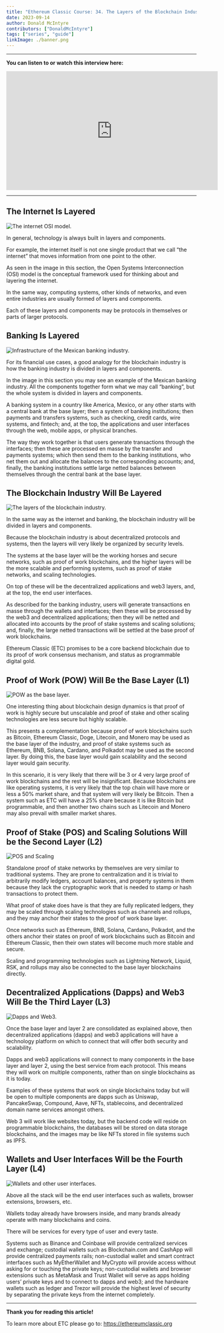 ```yaml
---
title: "Ethereum Classic Course: 34. The Layers of the Blockchain Industry"
date: 2023-09-14
author: Donald McIntyre
contributors: ["DonaldMcIntyre"]
tags: ["series", "guide"]
linkImage: ./banner.png
---
```


---
**You can listen to or watch this interview here:**

<iframe width="560" height="315" src="https://www.youtube.com/embed/5n0xckraF4k?si=er2C-RspM04GPy4b" title="YouTube video player" frameborder="0" allow="accelerometer; autoplay; clipboard-write; encrypted-media; gyroscope; picture-in-picture; web-share" allowfullscreen></iframe>

---

## The Internet Is Layered

![The internet OSI model.](1.png)

In general, technology is always built in layers and components. 

For example, the internet itself is not one single product that we call “the internet” that moves information from one point to the other.

As seen in the image in this section, the Open Systems Interconnection (OSI) model is the conceptual framework used for thinking about and layering the internet.

In the same way, computing systems, other kinds of networks, and even entire industries are usually formed of layers and components.

Each of these layers and components may be protocols in themselves or parts of larger protocols.

## Banking Is Layered

![Infrastructure of the Mexican banking industry.](2.png)

For its financial use cases, a good analogy for the blockchain industry is how the banking industry is divided in layers and components.

In the image in this section you may see an example of the Mexican banking industry. All the components together form what we may call “banking”, but the whole system is divided in layers and components.

A banking system in a country like America, Mexico, or any other starts with a central bank at the base layer; then a system of banking institutions; then payments and transfers systems, such as checking, credit cards, wire systems, and fintech; and, at the top, the applications and user interfaces through the web, mobile apps, or physical branches.

The way they work together is that users generate transactions through the interfaces; then these are processed en masse by the transfer and payments systems; which then send them to the banking institutions, who net them out and allocate the balances to the corresponding accounts; and, finally, the banking institutions settle large netted balances between themselves through the central bank at the base layer.

## The Blockchain Industry Will Be Layered

![The layers of the blockchain industry.](3.png)

In the same way as the internet and banking, the blockchain industry will be divided in layers and components.

Because the blockchain industry is about decentralized protocols and systems, then the layers will very likely be organized by security levels.

The systems at the base layer will be the working horses and secure networks, such as proof of work blockchains, and the higher layers will be the more scalable and performing systems, such as proof of stake networks, and scaling technologies.

On top of these will be the decentralized applications and web3 layers, and, at the top, the end user interfaces.

As described for the banking industry, users will generate transactions en masse through the wallets and interfaces; then these will be processed by the web3 and decentralized applications; then they will be netted and allocated into accounts by the proof of stake systems and scaling solutions; and, finally, the large netted transactions will be settled at the base proof of work blockchains.

Ethereum Classic (ETC) promises to be a core backend blockchain due to its proof of work consensus mechanism, and status as programmable digital gold. 

## Proof of Work (POW) Will Be the Base Layer (L1)

![POW as the base layer.](4.png)

One interesting thing about blockchain design dynamics is that proof of work is highly secure but unscalable and proof of stake and other scaling technologies are less secure but highly scalable.

This presents a complementation because proof of work blockchains such as Bitcoin, Ethereum Classic, Doge, Litecoin, and Monero may be used as the base layer of the industry, and proof of stake systems such as Ethereum, BNB, Solana, Cardano, and Polkadot may be used as the second layer. By doing this, the base layer would gain scalability and the second layer would gain security.

In this scenario, it is very likely that there will be 3 or 4 very large proof of work blockchains and the rest will be insignificant. Because blockchains are like operating systems, it is very likely that the top chain will have more or less a 50% market share, and that system will very likely be Bitcoin. Then a system such as ETC will have a 25% share because it is like Bitcoin but programmable, and then another two chains such as Litecoin and Monero may also prevail with smaller market shares. 

## Proof of Stake (POS) and Scaling Solutions Will be the Second Layer (L2)

![POS and Scaling](5.png)

Standalone proof of stake networks by themselves are very similar to traditional systems. They are prone to centralization and it is trivial to arbitrarily modify ledgers, account balances, and property systems in them because they lack the cryptographic work that is needed to stamp or hash transactions to protect them.

What proof of stake does have is that they are fully replicated ledgers, they may be scaled through scaling technologies such as channels and rollups, and they may anchor their states to the proof of work base layer.

Once networks such as Ethereum, BNB, Solana, Cardano, Polkadot, and the others anchor their states on proof of work blockchains such as Bitcoin and Ethereum Classic, then their own states will become much more stable and secure.

Scaling and programming technologies such as Lightning Network, Liquid, RSK, and rollups may also be connected to the base layer blockchains directly.

## Decentralized Applications (Dapps) and Web3 Will Be the Third Layer (L3)

![Dapps and Web3.](6.png)

Once the base layer and layer 2 are consolidated as explained above, then decentralized applications (dapps) and web3 applications will have a technology platform on which to connect that will offer both security and scalability.

Dapps and web3 applications will connect to many components in the base layer and layer 2, using the best service from each protocol. This means they will work on multiple components, rather than on single blockchains as it is today.

Examples of these systems that work on single blockchains today but will be open to multiple components are dapps such as Uniswap, PancakeSwap, Compound, Aave, NFTs, stablecoins, and decentralized domain name services amongst others.

Web 3 will work like websites today, but the backend code will reside on programmable blockchains, the databases will be stored on data storage blockchains, and the images may be like NFTs stored in file systems such as IPFS.

## Wallets and User Interfaces Will be the Fourth Layer (L4)

![Wallets and other user interfaces.](7.png)

Above all the stack will be the end user interfaces such as wallets, browser extensions, browsers, etc.

Wallets today already have browsers inside, and many brands already operate with many blockchains and coins.

There will be services for every type of user and every taste. 

Systems such as Binance and Coinbase will provide centralized services and exchange; custodial wallets such as Blockchain.com and CashApp will provide centralized payments rails; non-custodial wallet and smart contract interfaces such as MyEtherWallet and MyCrypto will provide access without asking for or touching the private keys; non-custodial wallets and browser extensions such as MetaMask and Trust Wallet will serve as apps holding users’ private keys and to connect to dapps and web3; and the hardware wallets such as ledger and Trezor will provide the highest level of security by separating the private keys from the internet completely.

---

**Thank you for reading this article!**

To learn more about ETC please go to: https://ethereumclassic.org
